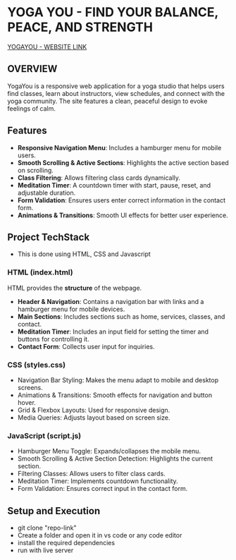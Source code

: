 # YOGA YOU - FIND YOUR BALANCE, PEACE, AND STRENGTH

[YOGAYOU - WEBSITE LINK](https://yogayou.netlify.app)

## OVERVIEW
YogaYou is a responsive web application for a yoga studio that helps users find classes, learn about instructors, view schedules, and connect with the yoga community. The site features a clean, peaceful design to evoke feelings of calm.

## Features

- **Responsive Navigation Menu**: Includes a hamburger menu for mobile users.
- **Smooth Scrolling & Active Sections**: Highlights the active section based on scrolling.
- **Class Filtering**: Allows filtering class cards dynamically.
- **Meditation Timer**: A countdown timer with start, pause, reset, and adjustable duration.
- **Form Validation**: Ensures users enter correct information in the contact form.
- **Animations & Transitions**: Smooth UI effects for better user experience.

## Project TechStack
- This is done using HTML, CSS and Javascript
### **HTML (index.html)**  
HTML provides the **structure** of the webpage.  
- **Header & Navigation**: Contains a navigation bar with links and a hamburger menu for mobile devices.  
- **Main Sections**: Includes sections such as home, services, classes, and contact.  
- **Meditation Timer**: Includes an input field for setting the timer and buttons for controlling it.  
- **Contact Form**: Collects user input for inquiries.
### **CSS (styles.css)**
- Navigation Bar Styling: Makes the menu adapt to mobile and desktop screens.
- Animations & Transitions: Smooth effects for navigation and button hover.
- Grid & Flexbox Layouts: Used for responsive design.
- Media Queries: Adjusts layout based on screen size.
### **JavaScript (script.js)**
- Hamburger Menu Toggle: Expands/collapses the mobile menu.
- Smooth Scrolling & Active Section Detection: Highlights the current section.
- Filtering Classes: Allows users to filter class cards.
- Meditation Timer: Implements countdown functionality.
- Form Validation: Ensures correct input in the contact form.

## Setup and Execution 
- git clone "repo-link"
- Create a folder and open it in vs code or any code editor
- install the required dependencies 
- run with live server
